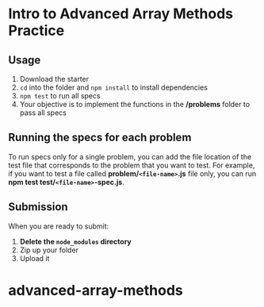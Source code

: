# Intro to Advanced Array Methods Practice

## Usage

1. Download the starter
2. `cd` into the folder and `npm install` to install dependencies
3. `npm test` to run all specs
4. Your objective is to implement the functions in the __/problems__ folder to
   pass all specs

## Running the specs for each problem

To run specs only for a single problem, you can add the file location of the
test file that corresponds to the problem that you want to test. For example,
if you want to test a file called __problem/`<file-name>`.js__ file only, you
can run __npm test test/`<file-name>`-spec.js__.

## Submission

When you are ready to submit:

1. **Delete the `node_modules` directory**
2. Zip up your folder
3. Upload it
# advanced-array-methods
